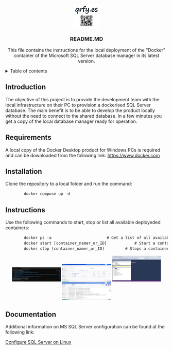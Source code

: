 <!-- PROJECT LOGO -->
<br />
<div align="center">
  <img src="images/qrfy.jpg" style="display: block;  margin-left: auto;  margin-right: auto;  width: 15%;">
  <h3 align="center">README.MD</h3>

  <p align="center">
    This file contains the instructions for the local deployment of the "Docker" container of the Microsoft SQL Server database manager in its latest version.
    <br />
  </p>
</div>

<!-- TABLE OF CONTENTS -->
<details>
  <summary>Table of contents</summary>
  <ol>
    <li><a href="#introduction">Introduction</a></li>
    <li><a href="#requirements">Requirements</a></li>
    <li><a href="#installation">Installation</a></li>
    <li><a href="#instructions">Instructions</a></li>
    <li><a href="#documentation">Additional documentation</a></li>
  </ol>
</details>

<!-- INTRODUCTION -->
## Introduction
<div id="introduction"></div>

The objective of this project is to provide the development team with the local infrastructure on their PC to provision a dockerised SQL Server database. The main benefit is to be able to develop the product locally without the need to connect to the shared database. In a few minutes you get a copy of the local database manager ready for operation.

<!-- REQUIREMENTS -->
## Requirements
<div id="requirements"></div>

A local copy of the Docker Desktop product for Windows PCs is required and can be downloaded from the following link: https://www.docker.com

<!-- INSTALLATION -->
## Installation
<div id="installation"></div>

Clone the repository to a local folder and run the command:

```def
        docker compose up -d
```

<!-- INSTRUCTIONS -->
## Instructions
<div id="instructions"></div>

Use the following commands to start, stop or list all available deployeded containers:

```def
        docker ps -a						# Get a list of all available containers
        docker start [container_namer_or_ID]			# Start a container
        docker stop [container_namer_or_ID]			# Stops a container
```

<div id="block" align="center">
    <div class="inline-block" style="display: inline-block; width: 30%">
        <img src="images/docker1.jpg">
    </div>
    <div class="inline-block" style="display: inline-block; width: 30%">
        <img src="images/docker2.jpg">
    </div>
    <div class="inline-block" style="display: inline-block; width: 30%">
        <img src="images/docker3.jpg">
    </div>
    <div class="inline-block" style="display: inline-block; width: 30%">
        <img src="images/docker4.jpg">
    </div>
</div>


<!-- DOCUMENTATION -->
## Documentation
<div id="documentation"></div>

Additional information on MS SQL Server configuration can be found at the following link:

[Configure SQL Server on Linux](https://learn.microsoft.com/en-us/sql/linux/sql-server-linux-configure-environment-variables)